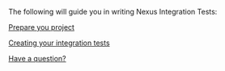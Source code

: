 The following will guide you in writing Nexus Integration Tests:

[Prepare you project](guide/Setup.md)

[Creating your integration tests](guide/ITSupport.md)

[Have a question?](guide/FAQ.md)

